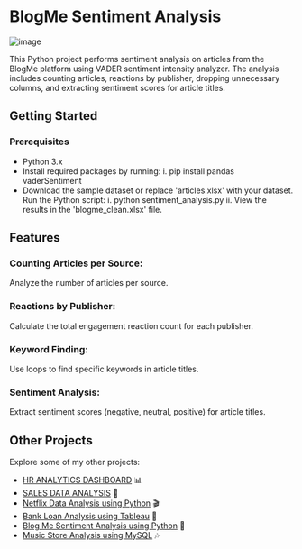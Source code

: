 # BlogMe Sentiment Analysis
![image](https://github.com/Jayanth-Pujar/Python-Project-BlogMe-Sentimental-Analysis/assets/148257677/ec7fcd95-2999-40cb-b7e3-7d64de5f59a1)


This Python project performs sentiment analysis on articles from the BlogMe platform using VADER sentiment intensity analyzer. The analysis includes counting articles, reactions by publisher, dropping unnecessary columns, and extracting sentiment scores for article titles.

## Getting Started

### Prerequisites

- Python 3.x
- Install required packages by running:
  i. pip install pandas vaderSentiment
- Download the sample dataset or replace 'articles.xlsx' with your dataset.
  Run the Python script:
  i. python sentiment_analysis.py
  ii. View the results in the 'blogme_clean.xlsx' file.

## Features
### Counting Articles per Source: 
Analyze the number of articles per source.
### Reactions by Publisher: 
Calculate the total engagement reaction count for each publisher.
### Keyword Finding: 
Use loops to find specific keywords in article titles.
### Sentiment Analysis: 
Extract sentiment scores (negative, neutral, positive) for article titles.

## Other Projects

Explore some of my other projects:

- [HR ANALYTICS DASHBOARD](https://github.com/Jayanth-Pujar/HR-Analytics) 📊
- [SALES DATA ANALYSIS](https://github.com/Jayanth-Pujar/Sales-Data-Analysis) 🛒
- [Netflix Data Analysis using Python](https://github.com/Jayanth-Pujar/Python-Analysis-Netflix-Data) 🎬
- [Bank Loan Analysis using Tableau](https://github.com/Jayanth-Pujar/Tableau-Project-BlueBank) 💼
- [Blog Me Sentiment Analysis using Python](https://github.com/Jayanth-Pujar/Python-Project-BlogMe-Sentimental-Analysis) 📰
- [Music Store Analysis using MySQL](https://github.com/Jayanth-Pujar/SQL-PROJECT-Music-Store-Analysis/tree/main) 🎶


